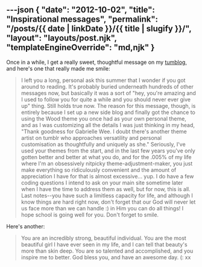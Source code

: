 ---json
{
	"date": "2012-10-02",
	"title": "Inspirational messages",
	"permalink": "/posts/{{ date | linkDate }}/{{ title | slugify }}/",
	"layout": "layouts/post.njk",
	"templateEngineOverride": "md,njk"
}
---

Once in a while, I get a really sweet, thoughtful message on my [tumblog](http://elleusine.net), and here's one that really made me smile:
>	I left you a long, personal ask this summer that I wonder if you got around to reading. It's probably buried underneath hundreds of other messages now, but basically it was a sort of "hey, you're amazing and I used to follow you for quite a while and you should never ever give up" thing. Still holds true now. The reason for this message, though, is entirely because I set up a new side blog and finally got the chance to using the Wood theme you once had as your own personal theme, and as I was customizing all the details I was just thinking in my head, "Thank goodness for Gabrielle Wee. I doubt there's another theme artist on tumblr who approaches versatility and personal customisation as thoughtfully and uniquely as she." Seriously, I've used your themes from the start, and in the last few years you've only gotten better and better at what you do, and for the .005% of my life where I'm an obsessively nitpicky theme-adjustment-maker, you just make everything so ridiculously convenient and the amount of appreciation I have for that is almost excessive... yup. I do have a few coding questions I intend to ask on your main site sometime later when I have the time to address them as well, but for now, this is all. Last notes--you have such a limitless capacity for life, and although I know things are hard right now, don't forget that our God will never let us face more than we can handle :) in Him you can do all things! I hope school is going well for you. Don't forget to smile.

<!--more-->

Here's another:
>	You are an incredibly strong, beautiful individual. You are the most beautiful girl I have ever seen in my life, and I can tell that beauty's more than skin deep. You are so talented and accomplished, and you inspire me to better. God bless you, and have an awesome day. (: xx